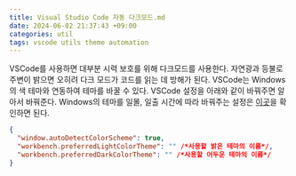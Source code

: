 ```yaml
---
title: Visual Studio Code 자동 다크모드.md
date: 2024-06-02 21:37:43 +09:00
categories: util
tags: vscode utils theme automation
---
```


VSCode를 사용하면 대부분 시력 보호를 위해 다크모드를 사용한다.
자연광과 등불로 주변이 밝으면 오히려 다크 모드가 코드를 읽는 데 방해가 된다.
VSCode는 Windows의 색 테마와 연동하여 테마를 바꿀 수 있다.
VSCode 설정을 아래와 같이 바꿔주면 알아서 바꿔준다.
Windows의 테마를 일몰, 일출 시간에 따라 바꿔주는 설정은 [이곳](./2024-06-02-WindowsAutoDarkMode.md)을 확인하면 된다.

```json
{
  "window.autoDetectColorScheme": true,
  "workbench.preferredLightColorTheme": "" /*사용할 밝은 테마의 이름*/,
  "workbench.preferredDarkColorTheme": "" /*사용할 어두운 테마의 이름*/
}
```
